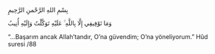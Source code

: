 بِسْمِ اللهِ الرَّحْمنِ الرَّحِيمِِ

وَمَا تَوْفِيقِي إِلَّا بِاللَّهِ ۚ عَلَيْهِ تَوَكَّلْتُ وَإِلَيْهِ أُنِيبُ

“…Başarım ancak Allah’tandır, O’na güvendim; O’na yöneliyorum.”
Hûd suresi /88